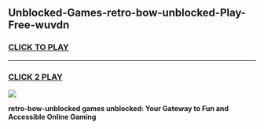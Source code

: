 
## Unblocked-Games-retro-bow-unblocked-Play-Free-wuvdn
<h3>
<a href="https://premium76.site?title=retro-bow-unblocked&ref=18A1">CLICK TO PLAY</a></h3>
<hr>

<h3>
<a href="https://premium76.site?title=retro-bow-unblocked&ref=18A1">CLICK 2 PLAY</a>
  
</h3>

<a href="https://premium76.site?title=retro-bow-unblocked&ref=18A1"><img src="https://clearcache.store/games.png"></a>


**retro-bow-unblocked games unblocked: Your Gateway to Fun and Accessible Online Gaming**
